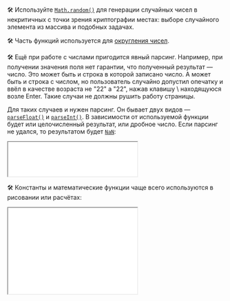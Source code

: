 🛠 Используйте [`Math.random()`](/js/math-random/) для генерации случайных чисел в некритичных с точки зрения криптографии местах: выборе случайного элемента из массива и подобных задачах.

🛠 Часть функций используется для [округления чисел](/js/math-floor/).

🛠 Ещё при работе с числами пригодится явный парсинг. Например, при получении значения поля нет гарантии, что полученный результат — число. Это может быть и строка в которой записано число. А может быть и строка с числом, но пользователь случайно допустил опечатку и ввёл в качестве возраста не "22" а "22\", нажав клавишу \ находящуюся возле Enter. Такие случаи не должны рушить работу страницы.

Для таких случаев и нужен парсинг. Он бывает двух видов — [`parseFloat()`](/js/parsefloat/) и [`parseInt()`](/js/parseint/). В зависимости от используемой функции будет или целочисленный результат, или дробное число. Если парсинг не удался, то результатом будет [`NaN`](/js/number/#specialnye-znacheniya):

<iframe title="Название — Math — Дока" src="../demos/vindi-r-YMewgy/" height="80"></iframe>

🛠 Константы и математические функции чаще всего используются в рисовании или расчётах:

<iframe title="Название — Math — Дока" src="../demos/vindi-r-OGQNgz/" height="200"></iframe>

